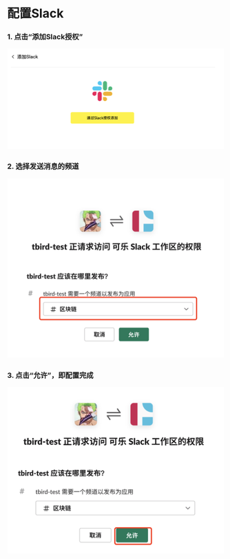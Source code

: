 # 配置Slack

### 1. 点击“添加Slack授权” 
![授权](<../../.gitbook/assets/notification/slack1.png>)

### 2. 选择发送消息的频道
![选择频道](<../../.gitbook/assets/notification/slack2.png>)

### 3. 点击“允许”，即配置完成
![配置完成](<../../.gitbook/assets/notification/slack3.png>)